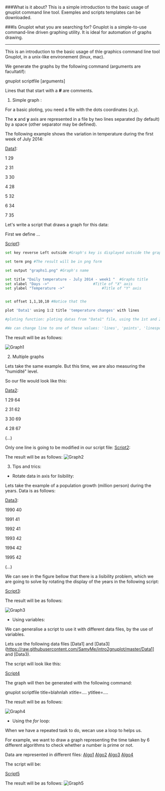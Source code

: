 ###What is it about?
This is a simple introduction to the basic usage of gnuplot command line tool.
Exemples and scripts templates can be downloaded.

###Is Gnuplot what you are searching for?
Gnuplot is a simple-to-use command-line driven graphing utility.
It is ideal for automation of graphs drawing.

----------------------------------

This is an introduction to the basic usage of thle graphics command line tool Gnuplot, in a unix-like environement (linux, mac).

We generate the graphs by the following command (arguments are facultatif):

gnuplot scriptfile [arguments]

Lines that that start with a **#** are comments.

1. Simple graph :

For a basic ploting, you need a file with the dots coordinates (x,y).

The **x** and **y** axis are represented in a file by two lines separated (by default) by a space (other separator may be defined). 

The following example shows the variation in temperature during the first week of July 2014:

[Data1](https://raw.githubusercontent.com/SamyMe/intro2gnuplot/master/Data1):

1 29

2 31

3 30

4 28

5 32

6 34

7 35

Let's write a script that draws a graph for this data:

First we define ...

[Script1](https://raw.githubusercontent.com/SamyMe/intro2gnuplot/master/Script1):


``` sh
set key reverse Left outside #Graph's key is displayed outside the graph. Aligned : left

set term png #The result will be in png form

set output "graphs1.png" #Graph's name

set title "Daily temperature - July 2014 - week1 "	#Graphs title
set xlabel "Days ->" 					#Title of "X" axis
set ylabel "Temperature ->" 				#Title of "Y" axis


set offset 1,1,10,10 #Notice that the 

plot 'Data1' using 1:2 title 'temperature changes' with lines 

#ploting function: ploting datas from "Data1" file, using the 1st and 2nd row. Naming the graph "temperature changes", using straight lines.

#We can change line to one of these values: 'lines', 'points', 'linespoints', 'dots', 'impulses', 'yerrorbars', 'xerrorbars', 'xyerrorbars', 'steps', 'fs'
```

The result will be as follows:

![Graph1](https://raw.githubusercontent.com/SamyMe/intro2gnuplot/master/Graph1)

2. Multiple graphs

Lets take the same example. But this time, we are also measuring the "humidité" level.

So our file would look like this:

[Data2](https://raw.githubusercontent.com/SamyMe/intro2gnuplot/master/Data2):

1 29 64

2 31 62

3 30 69

4 28 67

(...)

Only one line is going to be modified in our script file:
[Script2](https://raw.githubusercontent.com/SamyMe/intro2gnuplot/master/Script2):

The result will be as follows:
![Graph2](https://raw.githubusercontent.com/SamyMe/intro2gnuplot/master/Graph2)

3. Tips and trics:

- Rotate data in axis for lisibility:

Lets take the example of a population growth (million person) during the years. Data is as follows:

[Data3](https://raw.githubusercontent.com/SamyMe/intro2gnuplot/master/Data3):

1990 40

1991 41

1992 41

1993 42 

1994 42

1995 42

(...)


We can see in the figure bellow that there is a lisibility problem, which we are going to solve by rotating the display of the years in the following script:

[Script3](https://raw.githubusercontent.com/SamyMe/intro2gnuplot/master/Script3):

The result will be as follows:

![Graph3](https://raw.githubusercontent.com/SamyMe/intro2gnuplot/master/Graph3)

- Using variables:

We can generalise a script to use it with different data files, by the use of variables.

Lets use the following data files [Data1] and [Data3](https://raw.githubusercontent.com/SamyMe/intro2gnuplot/master/Data1] and [Data3).

The script will look like this:

[Script4](https://raw.githubusercontent.com/SamyMe/intro2gnuplot/master/Script4)

The graph will then be generated with the following command:

gnuplot scriptfile title=blahnlah xtitle=.... ytitlee=....

The result will be as follows:

![Graph4](https://raw.githubusercontent.com/SamyMe/intro2gnuplot/master/Graph4)


- Using the *for* loop:

When we have a repeated task to do, wecan use a loop to helps us.

For example, we want to draw a graph representing the time taken by 6 different algorithms to check whether a number is prime or not.

Data are represented in different files: [Algo1](https://raw.githubusercontent.com/SamyMe/intro2gnuplot/master/Algo1) [Algo2](https://raw.githubusercontent.com/SamyMe/intro2gnuplot/master/Algo2) [Algo3](https://raw.githubusercontent.com/SamyMe/intro2gnuplot/master/Algo3) [Algo4](https://raw.githubusercontent.com/SamyMe/intro2gnuplot/master/Algo1]) 

The script will be:

[Script5](https://raw.githubusercontent.com/SamyMe/intro2gnuplot/master/Script5)


The result will be as follows:
![Graph5](https://raw.githubusercontent.com/SamyMe/intro2gnuplot/master/Graph5)















